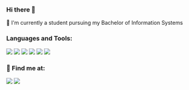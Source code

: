 ### Hi there 👋

:telescope:  I'm currently a student pursuing my Bachelor of Information Systems

### Languages and Tools:
<p>
    <img src="https://img.shields.io/badge/-C-A8B9CC?style=flat-square&logo=c&logoColor=white"/>
    <img src="https://img.shields.io/badge/-Java-007396?style=flat-square&logo=Java&logocolor=white"/>
    <img src="https://img.shields.io/badge/-HTML5-E34F26?style=flat-square&logo=HTML5&logoColor=white"/>
    <img src="https://img.shields.io/badge/-CSS3-1572b6?style=flat-square&logo=css3&logocolor=white"/>
    <img src="https://img.shields.io/badge/-GitHub-181717?style=flat-square&logo=github&logocolor=white"/>
    <img src="https://img.shields.io/badge/-Git-F44D27?style=flat-square&logo=Git&logoColor=white"/>
<p/>

### :incoming_envelope: Find me at:
 <a href="mailto:reisalvesb@gmail.com"><img src="https://img.shields.io/badge/e‑mail-D14836.svg?style=for-the-badge&logo=GMail&logoColor=white"/></a> <a href="https://www.linkedin.com/in/bruno-roberto-reis-alves-191aa86a/"><img src="https://img.shields.io/badge/linkedin-0077B5.svg?style=for-the-badge&logo=linkedin&logoColor=white"/></a>
<!--
**br93/br93** is a ✨ _special_ ✨ repository because its `README.md` (this file) appears on your GitHub profile.

Here are some ideas to get you started:

- 🔭 I’m currently working on ...
- 🌱 I’m currently learning ...
- 👯 I’m looking to collaborate on ...
- 🤔 I’m looking for help with ...
- 💬 Ask me about ...
- 📫 How to reach me: ...
- 😄 Pronouns: ...
- ⚡ Fun fact: ...
-->
